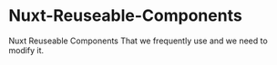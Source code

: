 # Nuxt-Reuseable-Components
Nuxt Reuseable Components That we frequently use and we need to modify it.
